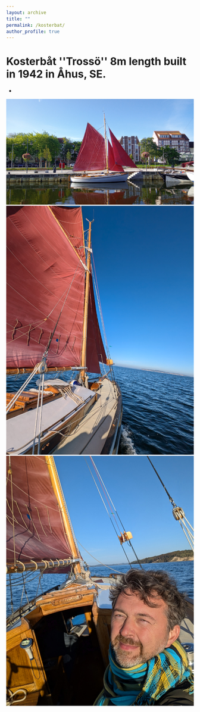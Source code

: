 ```yaml
---
layout: archive
title: ""
permalink: /kosterbat/
author_profile: true
---
```


Kosterbåt ''Trossö'' 8m length built in 1942 in Åhus, SE.
====

*

![Pic1](../images/pic1.jpg)![Pic1](../images/pic2.jpg)![Pic1](../images/pic3.jpg)